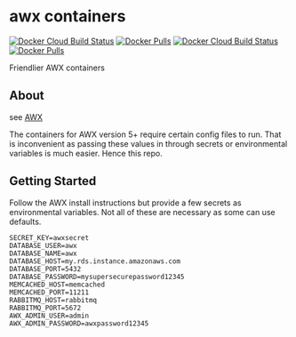 # awx containers
[![Docker Cloud Build Status](https://img.shields.io/docker/cloud/build/sblack4/awx_task?label=awx_task%20docker%20build)](https://cloud.docker.com/repository/docker/sblack4/awx_task)
[![Docker Pulls](https://img.shields.io/docker/pulls/sblack4/awx_task?label=awx_task%20docker%20pulls)](https://cloud.docker.com/repository/docker/sblack4/awx_task)
[![Docker Cloud Build Status](https://img.shields.io/docker/cloud/build/sblack4/awx_web?label=awx_web%20docker%20build)](https://cloud.docker.com/u/sblack4/repository/docker/sblack4/awx_web)
[![Docker Pulls](https://img.shields.io/docker/pulls/sblack4/awx_web?label=awx_web%20docker%20pulls)](https://cloud.docker.com/u/sblack4/repository/docker/sblack4/awx_web)

Friendlier AWX containers 

## About 
see [AWX](https://github.com/ansible/awx)

The containers for AWX version 5+ require certain config files to run. That is inconvenient as passing these values in through secrets or environmental variables is much easier. Hence this repo. 


## Getting Started 

Follow the AWX install instructions but provide a few secrets as environmental variables. 
Not all of these are necessary as some can use defaults. 

```
SECRET_KEY=awxsecret
DATABASE_USER=awx
DATABASE_NAME=awx
DATABASE_HOST=my.rds.instance.amazonaws.com
DATABASE_PORT=5432
DATABASE_PASSWORD=mysupersecurepassword12345
MEMCACHED_HOST=memcached
MEMCACHED_PORT=11211
RABBITMQ_HOST=rabbitmq
RABBITMQ_PORT=5672
AWX_ADMIN_USER=admin
AWX_ADMIN_PASSWORD=awxpassword12345
```
